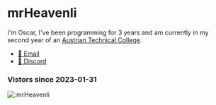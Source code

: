 # mrHeavenli

I'm Oscar, I've been programming for 3 years and am currently in my second year of an [Austrian Technical College](https://en.wikipedia.org/wiki/H%C3%B6here_Technische_Lehranstalt).

- [📧 Email](mailto:neural.nimbus-0p@icloud.com)
- [💬 Discord ](https://discordapp.com/users/603128116914683974)

### Vistors since 2023-01-31
![:mrHeavenli](https://count.getloli.com/get/@mrHeavenli?theme=asoul)
